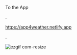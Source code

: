 
To the App

.

https://app4weather.netlify.app



.



![ezgif com-resize](https://user-images.githubusercontent.com/37631578/116176018-4f2fa980-a709-11eb-8926-ce4972af23a9.gif)

